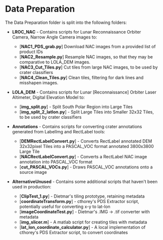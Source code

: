 # Data Preparation

The Data Preparation folder is split into the following folders:
- **LROC_NAC** - Contains scripts for Lunar Reconnaissance Orbiter Camera, Narrow Angle Camera images to:
  - [**NAC1_PDS_grab.py**] Download NAC images from a provided list of product IDs
  - [**NAC2_Resample.py**] Resample NAC images, so that they may be comparative to LOLA_DEM images.
  - [**NAC3_Cut_Tiles.py**] Cut tiles from large NAC images, to be used by crater classifiers
  - [**NAC4_Clean_Tiles.py**] Clean tiles, filtering for dark lines and misshapen images. 

- **LOLA_DEM** - Contains scripts for Lunar [Reconnaissance] Orbiter Laser Altimeter, Digital Elevation Model to:
  - [**img_split.py**] - Split South Polar Region into Large Tiles 
  - [**img_split_2_latlon.py**] - Split Large Tiles into Smaller 32x32 Tiles, to be used by crater classifiers

- **Annotations** - Contains scripts for converting crater annotations generated from LabelImg and RectLabel tools:
  - [**DEMRectLabelConvert.py**] - Converts RectLabel annotated DEM 32x32pixel Tiles into a PASCAL_VOC format annotated 3800x3800 Large Tile
  - [**NACRectLabelConvert.py**] - Converts a RectLabel NAC image annotation into PASCAL_VOC format 
  - [**cut_PASCAL_VOCs.py**] - Draws PASCAL_VOC annotations onto a source image

- **AlternativeUnused** - Contains some additional scripts that haven't been used in production:
  - [**ClipTest_1.py**] - Dietmar's tiling prototype, retaining metadata
  - [**coordinateTransform.py**] - cthorey's PDS Extractor script, potentially useful for converting x-y to lat-lon
  - [**imageCoordinateTest.py**] - Dietmar's .IMG -> .tif converter with metadata
  - [**img_slicer.m**] - A matlab script for creating tiles with metadata
  - [**lat_lon_coordinate_calculator.py**] - A local implementation of cthorey's PDS Extractor script, to convert coordinates
        
